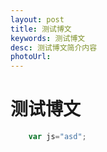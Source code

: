 ```yaml
---
layout: post
title: 测试博文
keywords: 测试博文
desc: 测试博文简介内容
photoUrl: 
---
```


# 测试博文

```js
	var js="asd";
```